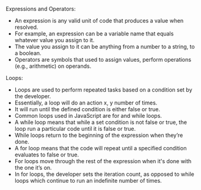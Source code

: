 Expressions and Operators:
-	An expression is any valid unit of code that produces a value when resolved.
-	For example, an expression can be a variable name that equals whatever value you assign to it. 
-	The value you assign to it can be anything from a number to a string, to a boolean.
-	Operators are symbols that used to assign values, perform operations (e.g., arithmetic) on operands. 

Loops:
-	Loops are used to perform repeated tasks based on a condition set by the developer.
-	Essentially, a loop will do an action x, y number of times. 
-	It will run until the defined condition is either false or true.
-	Common loops used in JavaScript are for and while loops.
-	A while loop means that while a set condition is not false or true, the loop run a particular code until it is false or true.
-	While loops return to the beginning of the expression when they’re done.
-	A for loop means that the code will repeat until a specified condition evaluates to false or true.
-	For loops move through the rest of the expression when it's done with the one it’s on.
-	In for loops, the developer sets the iteration count, as opposed to while loops which continue to run an indefinite number of times.
